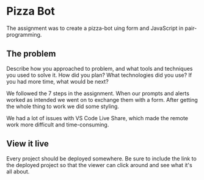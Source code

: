 # Pizza Bot

The assignment was to create a pizza-bot uing form and JavaScript in pair-programming.

## The problem

Describe how you approached to problem, and what tools and techniques you used to solve it. How did you plan? What technologies did you use? If you had more time, what would be next?

We followed the 7 steps in the assignment. When our prompts and alerts worked as intended we went on to exchange them with a form. After getting the whole thing to work we did some styling. 

We had a lot of issues with VS Code Live Share, which made the remote work more difficult and time-consuming. 

## View it live

Every project should be deployed somewhere. Be sure to include the link to the deployed project so that the viewer can click around and see what it's all about.
